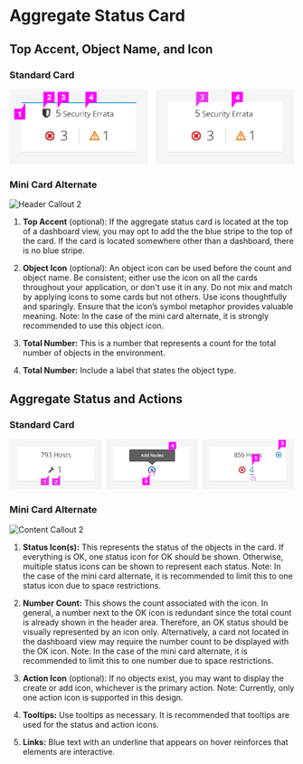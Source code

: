 # Aggregate Status Card

## Top Accent, Object Name, and Icon
### Standard Card
![Header Callout 1](./img/aggregate-status-card-header-callout-1.png)
### Mini Card Alternate
![Header Callout 2](./img/aggregate-status-card-header-callout-2.png)

  1. **Top Accent** (optional):
    If the aggregate status card is located at the top of a dashboard view, you may opt to add the the blue stripe to the top of the card. If the card is located somewhere other than a dashboard, there is no blue stripe.

  1. **Object Icon** (optional):
    An object icon can be used before the count and object name. Be consistent; either use the icon on all the cards throughout your application, or don't use it in any. Do not mix and match by applying icons to some cards but not others. Use icons thoughtfully and sparingly. Ensure that the icon’s symbol metaphor provides valuable meaning.
    Note: In the case of the mini card alternate, it is strongly recommended to use this object icon.

  1. **Total Number:**
    This is a number that represents a count for the total number of objects in the environment.

  1. **Total Number:**
    Include a label that states the object type.

## Aggregate Status and Actions
### Standard Card
![Content Callout 1](./img/aggregate-status-card-content.png)
### Mini Card Alternate
![Content Callout 2](./img/aggregate-status-card-content-callout-2.png)

  1. **Status Icon(s):**
    This represents the status of the objects in the card. If everything is OK, one status icon for OK should be shown. Otherwise, multiple status icons can be shown to represent each status. Note: In the case of the mini card alternate, it is recommended to limit this to one status icon due to space restrictions.

  1. **Number Count:**
    This shows the count associated with the icon. In general, a number next to the OK icon is redundant since the total count is already shown in the header area. Therefore, an OK status should be visually represented by an icon only. Alternatively, a card not located in the dashboard view may require the number count to be displayed with the OK icon. Note: In the case of the mini card alternate, it is recommended to limit this to one number due to space restrictions.

  1. **Action Icon** (optional):
    If no objects exist, you may want to display the create or add icon, whichever is the primary action. Note: Currently, only one action icon is supported in this design.

  1. **Tooltips:**
    Use tooltips as necessary. It is recommended that tooltips are used for the status and action icons.

  1. **Links:**
    Blue text with an underline that appears on hover reinforces that elements are interactive.
